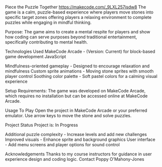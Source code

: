  
Piece the Puzzle Together https://makecode.com/_9LXL257isdw8 The game is a calm, puzzle-based experience where players move stones into specific target zones offering players a relaxing environment to complete puzzles while engaging in mindful thinking.

Purpose: The game aims to create a mental respite for players and show how coding can serve purposes beyond traditional entertainment, specifically contributing to mental health.

Technologies Used MakeCode Arcade - (Version: Current) for block-based game development JavaScript 

Mindfulness-oriented gameplay - Designed to encourage relaxation and mindfulness Custom sprite animations - Moving stone sprites with smooth player control Soothing color palette - Soft pastel colors for a calming visual experience

Setup Requirements: The game was developed on MakeCode Arcade, which requires no installation but can be accessed online at MakeCode Arcade.

Usage To Play Open the project in MakeCode Arcade or your preferred emulator. Use arrow keys to move the stone and solve puzzles.

Project Status Project is: In Progress

Additional puzzle complexity - Increase levels and add new challenges Improved visuals - Enhance sprite and background graphics User interface - Add menu screens and player options for sound control

Acknowledgements Thanks to my course instructors for guidance in user experience design and coding logic. Contact Poppy O'Mahony-Jones
